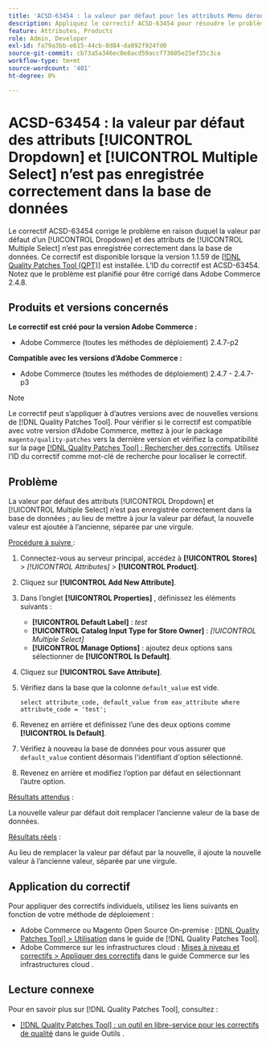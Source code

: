 ```yaml
---
title: 'ACSD-63454 : la valeur par défaut pour les attributs Menu déroulant et Sélection multiple n’est pas enregistrée correctement dans la base de données'
description: Appliquez le correctif ACSD-63454 pour résoudre le problème d’Adobe Commerce où la valeur par défaut d’un attribut Dropdown et Sélection multiple n’est pas enregistrée correctement dans la base de données.
feature: Attributes, Products
role: Admin, Developer
exl-id: fa79a3bb-e615-44cb-8d84-da892f924fd0
source-git-commit: cb73a5a346ec0e8acd59accf73605e25ef35c3ca
workflow-type: tm+mt
source-wordcount: '401'
ht-degree: 0%

---
```


# ACSD-63454 : la valeur par défaut des attributs [!UICONTROL Dropdown] et [!UICONTROL Multiple Select] n’est pas enregistrée correctement dans la base de données

Le correctif ACSD-63454 corrige le problème en raison duquel la valeur par défaut d’un [!UICONTROL Dropdown] et des attributs de [!UICONTROL Multiple Select] n’est pas enregistrée correctement dans la base de données. Ce correctif est disponible lorsque la version 1.1.59 de [[!DNL Quality Patches Tool (QPT)]](/help/tools/quality-patches-tool/quality-patches-tool-to-self-serve-quality-patches.md) est installée. L’ID du correctif est ACSD-63454. Notez que le problème est planifié pour être corrigé dans Adobe Commerce 2.4.8.

## Produits et versions concernés

**Le correctif est créé pour la version Adobe Commerce :**

* Adobe Commerce (toutes les méthodes de déploiement) 2.4.7-p2

**Compatible avec les versions d’Adobe Commerce :**

* Adobe Commerce (toutes les méthodes de déploiement) 2.4.7 - 2.4.7-p3

>[!NOTE]
>
>Le correctif peut s’appliquer à d’autres versions avec de nouvelles versions de [!DNL Quality Patches Tool]. Pour vérifier si le correctif est compatible avec votre version d’Adobe Commerce, mettez à jour le package `magento/quality-patches` vers la dernière version et vérifiez la compatibilité sur la page [[!DNL Quality Patches Tool] : Rechercher des correctifs](https://experienceleague.adobe.com/tools/commerce-quality-patches/index.html?lang=fr). Utilisez l’ID du correctif comme mot-clé de recherche pour localiser le correctif.

## Problème

La valeur par défaut des attributs [!UICONTROL Dropdown] et [!UICONTROL Multiple Select] n’est pas enregistrée correctement dans la base de données ; au lieu de mettre à jour la valeur par défaut, la nouvelle valeur est ajoutée à l’ancienne, séparée par une virgule.

<u>Procédure à suivre </u> :

1. Connectez-vous au serveur principal, accédez à **[!UICONTROL Stores]** > *[!UICONTROL Attributes]* > **[!UICONTROL Product]**.
1. Cliquez sur **[!UICONTROL Add New Attribute]**.
1. Dans l’onglet **[!UICONTROL Properties]** , définissez les éléments suivants :
   * **[!UICONTROL Default Label]** : *test*
   * **[!UICONTROL Catalog Input Type for Store Owner]** : *[!UICONTROL Multiple Select]*
   * **[!UICONTROL Manage Options]** : ajoutez deux options sans sélectionner de **[!UICONTROL Is Default]**.
1. Cliquez sur **[!UICONTROL Save Attribute]**.
1. Vérifiez dans la base que la colonne `default_value` est vide.

   `select attribute_code, default_value from eav_attribute where attribute_code = 'test';`

1. Revenez en arrière et définissez l’une des deux options comme **[!UICONTROL Is Default]**.
1. Vérifiez à nouveau la base de données pour vous assurer que `default_value` contient désormais l&#39;identifiant d&#39;option sélectionné.
1. Revenez en arrière et modifiez l’option par défaut en sélectionnant l’autre option.

<u>Résultats attendus</u> :

La nouvelle valeur par défaut doit remplacer l’ancienne valeur de la base de données.

<u>Résultats réels</u> :

Au lieu de remplacer la valeur par défaut par la nouvelle, il ajoute la nouvelle valeur à l’ancienne valeur, séparée par une virgule.

## Application du correctif

Pour appliquer des correctifs individuels, utilisez les liens suivants en fonction de votre méthode de déploiement :

* Adobe Commerce ou Magento Open Source On-premise : [[!DNL Quality Patches Tool] > Utilisation](/help/tools/quality-patches-tool/usage.md) dans le guide de [!DNL Quality Patches Tool].
* Adobe Commerce sur les infrastructures cloud : [Mises à niveau et correctifs > Appliquer des correctifs](https://experienceleague.adobe.com/docs/commerce-cloud-service/user-guide/develop/upgrade/apply-patches.html?lang=fr) dans le guide Commerce sur les infrastructures cloud .

## Lecture connexe

Pour en savoir plus sur [!DNL Quality Patches Tool], consultez :

* [[!DNL Quality Patches Tool] : un outil en libre-service pour les correctifs de qualité](/help/tools/quality-patches-tool/quality-patches-tool-to-self-serve-quality-patches.md) dans le guide Outils .
